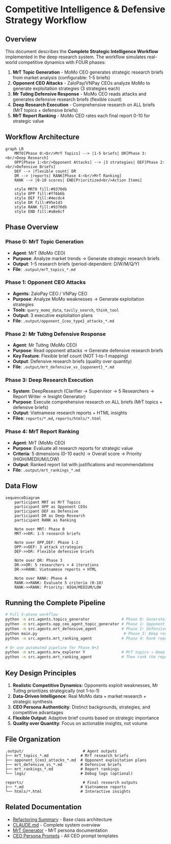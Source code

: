 # Competitive Intelligence & Defensive Strategy Workflow

## Overview

This document describes the **Complete Strategic Intelligence Workflow** implemented in the deep research system. The workflow simulates real-world competitive dynamics with FOUR phases:

1. **MrT Topic Generation** - MoMo CEO generates strategic research briefs from market analysis (configurable: 1-5 briefs)
2. **Opponent CEO Attacks** - ZaloPay/VNPay CEOs analyze MoMo to generate exploitation strategies (3 strategies each)
3. **Mr Tường Defensive Response** - MoMo CEO reads attacks and generates defensive research briefs (flexible count)
4. **Deep Research Execution** - Comprehensive research on ALL briefs (MrT topics + defensive briefs)
5. **MrT Report Ranking** - MoMo CEO rates each final report 0-10 for strategic value

## Workflow Architecture

```mermaid
graph LR
    MRT0[Phase 0:<br/>MrT Topics] --> |1-5 briefs| DR[Phase 3:<br/>Deep Research]
    OPP[Phase 1:<br/>Opponent Attacks] --> |3 strategies| DEF[Phase 2:<br/>Defensive Briefs]
    DEF --> |flexible count| DR
    DR --> |reports| RANK[Phase 4:<br/>MrT Ranking]
    RANK --> |0-10 scores| END[Prioritized<br/>Action Items]

    style MRT0 fill:#9370db
    style OPP fill:#ff6b6b
    style DEF fill:#4ecdc4
    style DR fill:#95e1d3
    style RANK fill:#9370db
    style END fill:#a8e6cf
```

## Phase Overview

### Phase 0: MrT Topic Generation
- **Agent**: MrT (MoMo CEO)
- **Purpose**: Analyze market trends → Generate strategic research briefs
- **Output**: 1-5 research briefs (period-dependent: D/W/M/Q/Y)
- **File**: `.output/mrT_topics_*.md`

### Phase 1: Opponent CEO Attacks
- **Agents**: ZaloPay CEO / VNPay CEO
- **Purpose**: Analyze MoMo weaknesses → Generate exploitation strategies
- **Tools**: `query_momo_data`, `tavily_search`, `think_tool`
- **Output**: 3 executive exploitation plans
- **File**: `.output/opponent_{ceo_type}_attacks_*.md`

### Phase 2: Mr Tường Defensive Response
- **Agent**: Mr Tường (MoMo CEO)
- **Purpose**: Read opponent attacks → Generate defensive research briefs
- **Key Feature**: Flexible brief count (NOT 1-to-1 mapping)
- **Output**: Defensive research briefs (quality over quantity)
- **File**: `.output/mrt_defensive_vs_{opponent}_*.md`

### Phase 3: Deep Research Execution
- **System**: DeepResearch (Clarifier → Supervisor → 5 Researchers → Report Writer → Insight Generator)
- **Purpose**: Execute comprehensive research on ALL briefs (MrT topics + defensive briefs)
- **Output**: Vietnamese research reports + HTML insights
- **Files**: `reports/*.md`, `reports/htmls/*.html`

### Phase 4: MrT Report Ranking
- **Agent**: MrT (MoMo CEO)
- **Purpose**: Evaluate all research reports for strategic value
- **Criteria**: 5 dimensions (0-10 each) → Overall score → Priority (HIGH/MEDIUM/LOW)
- **Output**: Ranked report list with justifications and recommendations
- **File**: `.output/mrt_rankings_*.md`

## Data Flow

```mermaid
sequenceDiagram
    participant MRT as MrT Topics
    participant OPP as Opponent CEOs
    participant DEF as Defensive
    participant DR as Deep Research
    participant RANK as Ranking

    Note over MRT: Phase 0
    MRT->>DR: 1-5 research briefs

    Note over OPP,DEF: Phase 1-2
    OPP->>DEF: 3 attack strategies
    DEF->>DR: Flexible defensive briefs

    Note over DR: Phase 3
    DR->>DR: 5 researchers × 4 iterations
    DR->>RANK: Vietnamese reports + HTML

    Note over RANK: Phase 4
    RANK->>RANK: Evaluate 5 criteria (0-10)
    RANK->>RANK: Priority: HIGH/MEDIUM/LOW
```

## Running the Complete Pipeline

```bash
# Full 5-phase workflow
python -m src.agents.topics_generator              # Phase 0: Generate MrT topics
python -m src.agents.opp_ceo_agent_topic_generator # Phase 1: Opponent attacks
python -m src.agents.mrt_defensive_agent           # Phase 2: Defensive briefs
python main.py                                      # Phase 3: Deep research
python -m src.agents.mrt_ranking_agent             # Phase 4: Rank reports

# Or use automated pipeline for Phase 0+3
python -m src.agents.mrw_explorer Y                # MrT topics → Deep research (5 briefs)
python -m src.agents.mrt_ranking_agent             # Then rank the reports
```

## Key Design Principles

1. **Realistic Competitive Dynamics**: Opponents exploit weaknesses, Mr Tường prioritizes strategically (not 1-to-1)
2. **Data-Driven Intelligence**: Real MoMo data + market research + strategic synthesis
3. **CEO Persona Authenticity**: Distinct backgrounds, strategies, and competitive advantages
4. **Flexible Output**: Adaptive brief counts based on strategic importance
5. **Quality over Quantity**: Focus on actionable insights, not volume

## File Organization

```
.output/                          # Agent outputs
├── mrT_topics_*.md              # MrT research briefs
├── opponent_{ceo}_attacks_*.md  # Opponent exploitation plans
├── mrt_defensive_vs_*.md        # Defensive briefs
├── mrt_rankings_*.md            # Report rankings
└── logs/                        # Debug logs (optional)

reports/                          # Final research outputs
├── *.md                         # Vietnamese reports
└── htmls/*.html                 # Interactive insights
```

## Related Documentation

- [Refactoring Summary](./refactoring_summary.md) - Base class architecture
- [CLAUDE.md](../CLAUDE.md) - Complete system overview
- [MrT Generator](./MrT_generator.md) - MrT persona documentation
- [CEO Persona Prompts](../src/prompts/persona_prompts.py) - All CEO prompt templates

